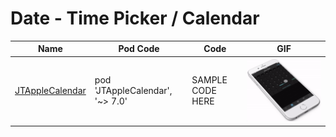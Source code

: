Date - Time Picker / Calendar
======================
Name | Pod Code | Code | GIF
--- | --- | --- | ---
[JTAppleCalendar](https://github.com/patchthecode/JTAppleCalendar?utm_source=mybridge&utm_medium=blog&utm_campaign=read_more) | pod 'JTAppleCalendar', '~> 7.0' | SAMPLE CODE HERE |  <img src="/Controls/readme_assets/JTAppleCalendar-image-1.gif" width="100%">
